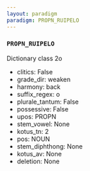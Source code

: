 ```yaml
---
layout: paradigm
paradigm: PROPN_RUIPELO
---
```

### ` PROPN_RUIPELO `

Dictionary class 2o
* clitics: False
* grade_dir: weaken
* harmony: back
* suffix_regex: o
* plurale_tantum: False
* possessive: False
* upos: PROPN
* stem_vowel: None
* kotus_tn: 2
* pos: NOUN
* stem_diphthong: None
* kotus_av: None
* deletion: None
